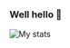 ### Well hello 👋


![My stats](https://github-readme-stats.vercel.app/api?username=papsavas&count_private=true&theme=tokyonight&show_icons=true&show_owner=true&include_all_commits=true)
<!--
**papsavas/papsavas** is a ✨ _special_ ✨ repository because its `README.md` (this file) appears on your GitHub profile.

Here are some ideas to get you started:

- 🔭 I’m currently working on ...
- 🌱 I’m currently learning ...
- 👯 I’m looking to collaborate on ...
- 🤔 I’m looking for help with ...
- 💬 Ask me about ...
- 📫 How to reach me: ...
- 😄 Pronouns: ...
- ⚡ Fun fact: ...
-->
